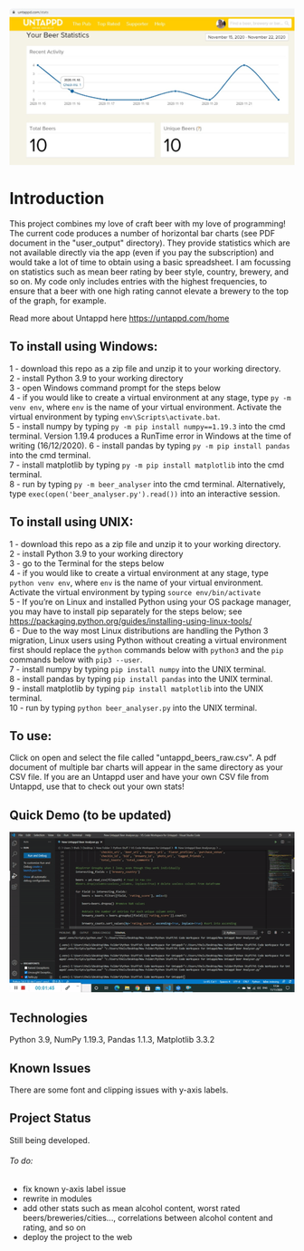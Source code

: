 ![](https://github.com/LucasSD/Untappd-Stats/blob/master/Untappd_Cover.jpg)
# Introduction

This project combines my love of craft beer with my love of programming! The current code produces a number of horizontal bar charts (see PDF document in the "user_output" directory). They provide statistics which are not available directly via the app (even if you pay the subscription) and would take a lot of time to obtain using a basic spreadsheet. I am focussing on statistics such as mean beer rating by beer style, country, brewery, and so on. My code only includes entries with the highest frequencies, to ensure that a beer with one high rating cannot elevate a brewery to the top of the graph, for example. 

Read more about Untappd here https://untappd.com/home

## To install using Windows:

1 - download this repo as a zip file and unzip it to your working directory.  
2 - install Python 3.9 to your working directory  
3 - open Windows command prompt for the steps below  
4 - if you would like to create a virtual environment at any stage, type ```py -m venv env```, where ```env``` is the name of your virtual environment. Activate the virtual environment by typing ```env\Scripts\activate.bat```.    
5 - install numpy by typing ```py -m pip install numpy==1.19.3``` into the cmd terminal. Version 1.19.4 produces a RunTime error in Windows at the time of writing (16/12/2020). 
6 - install pandas by typing ```py -m pip install pandas``` into the cmd terminal.  
7 - install matplotlib by typing ```py -m pip install matplotlib``` into the cmd terminal.  
8 - run by typing ```py -m beer_analyser``` into the cmd terminal. Alternatively, type ```exec(open('beer_analyser.py').read())``` into an interactive session.  

## To install using UNIX:  

1 - download this repo as a zip file and unzip it to your working directory.  
2 - install Python 3.9 to your working directory  
3 - go to the Terminal for the steps below  
4 - if you would like to create a virtual environment at any stage, type ```python venv env```, where ```env``` is the name of your virtual environment. Activate the virtual environment by typing ```source env/bin/activate```   
5 - If you’re on Linux and installed Python using your OS package manager, you may have to install pip separately for the steps below; see https://packaging.python.org/guides/installing-using-linux-tools/    
6 - Due to the way most Linux distributions are handling the Python 3 migration, Linux users using Python without creating a virtual environment first should replace the ```python``` commands below with ```python3``` and the ```pip``` commands below with ```pip3 --user```.    
7 - install numpy by typing ```pip install numpy``` into the UNIX terminal.  
8 - install pandas by typing ```pip install pandas``` into the UNIX terminal.  
9 - install matplotlib by typing ```pip install matplotlib``` into the UNIX terminal.  
10 - run by typing ```python beer_analyser.py``` into the UNIX terminal.  

## To use:   
  
Click on open and select the file called "untappd_beers_raw.csv". A pdf document of multiple bar charts will appear in the same directory as your CSV file. If you are an Untappd user and have your own CSV file from Untappd, use that to check out your own stats!

## Quick Demo (to be updated)

![](Beer_Analyser.gif)

## Technologies

Python 3.9, NumPy 1.19.3, Pandas 1.1.3, Matplotlib 3.3.2

## Known Issues

There are some font and clipping issues with y-axis labels.

## Project Status

Still being developed. 
###### To do:
- fix known y-axis label issue
- rewrite in modules
- add other stats such as mean alcohol content, worst rated beers/breweries/cities..., correlations between alcohol content and rating, and so on
- deploy the project to the web





